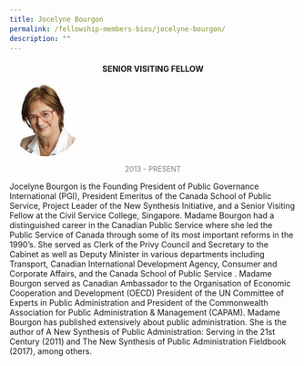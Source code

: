 ```yaml
---
title: Jocelyne Bourgon
permalink: /fellowship-members-bios/jocelyne-bourgon/
description: ""
---
```

<style>
.fellow-image-pic {
	border-radius: 50%;
	height: 25% !important;
	width: 25% !important;
	}
	
fellow-img {
		text-align: center;
	}

.fellow-tenure {
	text-align: center;
	color: grey;
	font-size: 0.9em;
	}	

</style>
<h4 style="text-align:center;">SENIOR VISITING FELLOW</h4>

<div class="fellow-img">
<img class="fellow-image-pic" src="/images/FellowshipImages/fellowships_jocelyne_bourgon_2x.jpg">
<p class="fellow-tenure">2013 - PRESENT</p>
</div>

<p>
Jocelyne Bourgon is the Founding President of Public Governance International (PGI), President Emeritus of the Canada School of Public Service, Project Leader of the New Synthesis Initiative, and a Senior Visiting Fellow at the Civil Service College, Singapore. Madame Bourgon had a distinguished career in the Canadian Public Service where she led the Public Service of Canada through some of its most important reforms in the 1990’s. She served as Clerk of the Privy Council and Secretary to the Cabinet as well as Deputy Minister in various departments including Transport, Canadian International Development Agency, Consumer and Corporate Affairs, and the Canada School of Public Service . Madame Bourgon served as Canadian Ambassador to the Organisation of Economic Cooperation and Development (OECD) President of the UN Committee of Experts in Public Administration and President of the Commonwealth Association for Public Administration &amp; Management (CAPAM). Madame Bourgon has published extensively about public administration. She is the author of A New Synthesis of Public Administration: Serving in the 21st Century (2011) and The New Synthesis of Public Administration Fieldbook (2017), among others.


</p>
